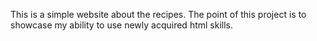 This is a simple website about the recipes. The point of this project is to showcase my ability to use newly acquired html skills.